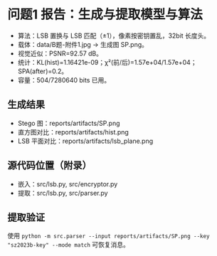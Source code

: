 # 问题1 报告：生成与提取模型与算法

- 算法：LSB 置换与 LSB 匹配（±1），像素按密钥置乱，32bit 长度头。
- 载体：data/B题-附件1.jpg → 生成图 SP.png。
- 视觉近似：PSNR=92.57 dB。
- 统计：KL(hist)=1.16421e-09；χ²(前/后)=1.57e+04/1.57e+04；SPA(after)=0.2。
- 容量：504/7280640 bits 已用。

## 生成结果
- Stego 图：reports/artifacts/SP.png
- 直方图对比：reports/artifacts/hist.png
- LSB 平面对比：reports/artifacts/lsb_plane.png

## 源代码位置（附录）
- 嵌入：src/lsb.py, src/encryptor.py
- 提取：src/lsb.py, src/parser.py

## 提取验证
使用 `python -m src.parser --input reports/artifacts/SP.png --key "sz2023b-key" --mode match` 可恢复消息。

